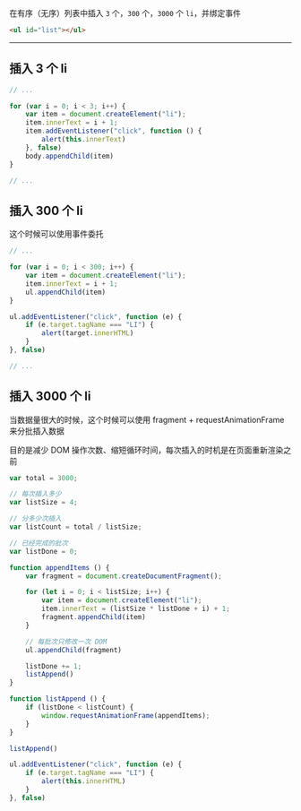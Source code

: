 在有序（无序）列表中插入 ```3``` 个，```300``` 个，```3000``` 个 ```li```，并绑定事件

```html
<ul id="list"></ul>
```

----

## 插入 3 个 li

```js
// ...

for (var i = 0; i < 3; i++) {
    var item = document.createElement("li");
    item.innerText = i + 1;
    item.addEventListener("click", function () {
        alert(this.innerText)
    }, false)
    body.appendChild(item)
}

// ...
```

## 插入 300 个 li

这个时候可以使用事件委托

```js
// ...

for (var i = 0; i < 300; i++) {
    var item = document.createElement("li");
    item.innerText = i + 1;
    ul.appendChild(item)
}

ul.addEventListener("click", function (e) {
    if (e.target.tagName === "LI") {
        alert(target.innerHTML)
    }
}, false)

// ...
```

## 插入 3000 个 li

当数据量很大的时候，这个时候可以使用 fragment + requestAnimationFrame 来分批插入数据

目的是减少 DOM 操作次数、缩短循环时间，每次插入的时机是在页面重新渲染之前

```js
var total = 3000;

// 每次插入多少
var listSize = 4;

// 分多少次插入
var listCount = total / listSize;

// 已经完成的批次
var listDone = 0; 

function appendItems () {
    var fragment = document.createDocumentFragment();

    for (let i = 0; i < listSize; i++) {
        var item = document.createElement("li");
        item.innerText = (listSize * listDone + i) + 1;
        fragment.appendChild(item) 
    }

    // 每批次只修改一次 DOM
    ul.appendChild(fragment)

    listDone += 1;
    listAppend()
}

function listAppend () {
    if (listDone < listCount) {
        window.requestAnimationFrame(appendItems);
    }
}

listAppend()

ul.addEventListener("click", function (e) {
    if (e.target.tagName === "LI") {
        alert(this.innerHTML)
    }
}, false)
```
